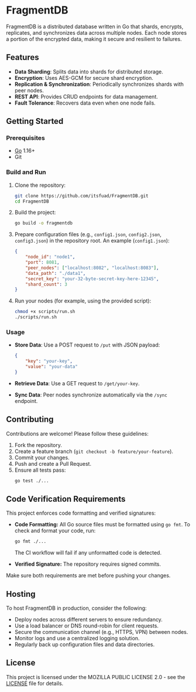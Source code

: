 # FragmentDB

FragmentDB is a distributed database written in Go that shards, encrypts, replicates, and synchronizes data across multiple nodes. Each node stores a portion of the encrypted data, making it secure and resilient to failures.

## Features

- **Data Sharding**: Splits data into shards for distributed storage.
- **Encryption**: Uses AES-GCM for secure shard encryption.
- **Replication & Synchronization**: Periodically synchronizes shards with peer nodes.
- **REST API**: Provides CRUD endpoints for data management.
- **Fault Tolerance**: Recovers data even when one node fails.

## Getting Started

### Prerequisites

- [Go](https://golang.org/) 1.16+
- Git

### Build and Run

1. Clone the repository:
   ```bash
   git clone https://github.com/itsfuad/FragmentDB.git
   cd FragmentDB
   ```

2. Build the project:
   ```bash
   go build -o fragmentdb
   ```

3. Prepare configuration files (e.g., `config1.json`, `config2.json`, `config3.json`) in the repository root. An example (`config1.json`):
   ```json
   {
       "node_id": "node1",
       "port": 8081,
       "peer_nodes": ["localhost:8082", "localhost:8083"],
       "data_path": "./data1",
       "secret_key": "your-32-byte-secret-key-here-12345",
       "shard_count": 3
   }
   ```

4. Run your nodes (for example, using the provided script):
   ```bash
   chmod +x scripts/run.sh
   ./scripts/run.sh
   ```

### Usage

- **Store Data**: Use a POST request to `/put` with JSON payload:
  ```json
  {
      "key": "your-key",
      "value": "your-data"
  }
  ```
- **Retrieve Data**: Use a GET request to `/get/your-key`.

- **Sync Data**: Peer nodes synchronize automatically via the `/sync` endpoint.

## Contributing

Contributions are welcome! Please follow these guidelines:

1. Fork the repository.
2. Create a feature branch (`git checkout -b feature/your-feature`).
3. Commit your changes.
4. Push and create a Pull Request.
5. Ensure all tests pass:
   ```bash
   go test ./...
   ```

## Code Verification Requirements

This project enforces code formatting and verified signatures:

- **Code Formatting:** All Go source files must be formatted using `go fmt`. To check and format your code, run:
  ```bash
  go fmt ./...
  ```
  The CI workflow will fail if any unformatted code is detected.

- **Verified Signature:** The repository requires signed commits.

Make sure both requirements are met before pushing your changes.

## Hosting

To host FragmentDB in production, consider the following:

- Deploy nodes across different servers to ensure redundancy.
- Use a load balancer or DNS round-robin for client requests.
- Secure the communication channel (e.g., HTTPS, VPN) between nodes.
- Monitor logs and use a centralized logging solution.
- Regularly back up configuration files and data directories.

## License

This project is licensed under the MOZILLA PUBLIC LICENSE 2.0 - see the [LICENSE](LICENSE) file for details.
